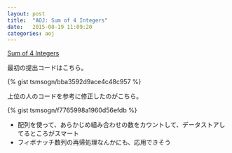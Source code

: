 ```yaml
---
layout: post
title:  "AOJ: Sum of 4 Integers"
date:   2015-08-19 11:09:20
categories: aoj
---
```

[Sum of 4 Integers](http://judge.u-aizu.ac.jp/onlinejudge/description.jsp?id=0008)

最初の提出コードはこちら。

{% gist tsmsogn/bba3592d9ace4c48c957 %}

上位の人のコードを参考に修正したのがこちら。

{% gist tsmsogn/f7765998a1960d56efdb %}

- 配列を使って、あらかじめ組み合わせの数をカウントして、データストアしてるところがスマート
- フィボナッチ数列の再帰処理なんかにも、応用できそう
